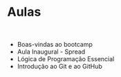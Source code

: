 <h1> Aulas</h1>
</br>
<ul>
<li>Boas-vindas ao bootcamp</li>
<li>Aula Inaugural - Spread</li>
<li>Lógica de Programação Essencial</li>
<li>Introdução ao Git e ao GitHub</li>
</ul>